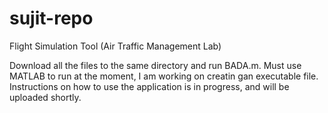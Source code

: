sujit-repo
==========

Flight Simulation Tool (Air Traffic Management Lab)

Download all the files to the same directory and run BADA.m. Must use MATLAB to run at the moment, I am working on creatin gan executable file.
Instructions on how to use the application is in progress, and will be uploaded shortly.
